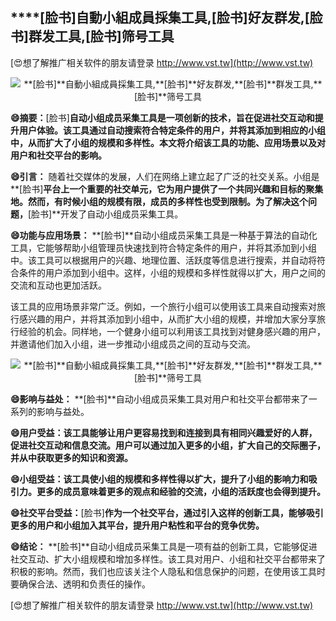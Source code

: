 ## ****[脸书]**自動小組成員採集工具,**[脸书]**好友群发,**[脸书]**群发工具,**[脸书]**筛号工具**

[😍想了解推广相关软件的朋友请登录 http://www.vst.tw](http://www.vst.tw)

 <center><img src="https://vst.tw/MP4/tuiguang/png/5.png" alt="**[脸书]**自動小組成員採集工具,**[脸书]**好友群发,**[脸书]**群发工具,**[脸书]**筛号工具"></center>

**😄摘要：**[脸书]**自动小组成员采集工具是一项创新的技术，旨在促进社交互动和提升用户体验。该工具通过自动搜索符合特定条件的用户，并将其添加到相应的小组中，从而扩大了小组的规模和多样性。本文将介绍该工具的功能、应用场景以及对用户和社交平台的影响。**

**😄引言：**
随着社交媒体的发展，人们在网络上建立起了广泛的社交关系。小组是**[脸书]**平台上一个重要的社交单元，它为用户提供了一个共同兴趣和目标的聚集地。然而，有时候小组的规模有限，成员的多样性也受到限制。为了解决这个问题，**[脸书]**开发了自动小组成员采集工具。

**😄功能与应用场景：**
**[脸书]**自动小组成员采集工具是一种基于算法的自动化工具，它能够帮助小组管理员快速找到符合特定条件的用户，并将其添加到小组中。该工具可以根据用户的兴趣、地理位置、活跃度等信息进行搜索，并自动将符合条件的用户添加到小组中。这样，小组的规模和多样性就得以扩大，用户之间的交流和互动也更加活跃。

该工具的应用场景非常广泛。例如，一个旅行小组可以使用该工具来自动搜索对旅行感兴趣的用户，并将其添加到小组中，从而扩大小组的规模，并增加大家分享旅行经验的机会。同样地，一个健身小组可以利用该工具找到对健身感兴趣的用户，并邀请他们加入小组，进一步推动小组成员之间的互动与交流。

 <center><img src="https://vst.tw/MP4/tuiguang/png/3.png" alt="**[脸书]**自動小組成員採集工具,**[脸书]**好友群发,**[脸书]**群发工具,**[脸书]**筛号工具"></center>

**😄影响与益处：**
**[脸书]**自动小组成员采集工具对用户和社交平台都带来了一系列的影响与益处。

**😄用户受益：该工具能够让用户更容易找到和连接到具有相同兴趣爱好的人群，促进社交互动和信息交流。用户可以通过加入更多的小组，扩大自己的交际圈子，并从中获取更多的知识和资源。**

**😄小组受益：该工具使小组的规模和多样性得以扩大，提升了小组的影响力和吸引力。更多的成员意味着更多的观点和经验的交流，小组的活跃度也会得到提升。**

**😄社交平台受益：**[脸书]**作为一个社交平台，通过引入这样的创新工具，能够吸引更多的用户和小组加入其平台，提升用户粘性和平台的竞争优势。**

**😄结论：**
**[脸书]**自动小组成员采集工具是一项有益的创新工具，它能够促进社交互动、扩大小组规模和增加多样性。该工具对用户、小组和社交平台都带来了积极的影响。然而，我们也应该关注个人隐私和信息保护的问题，在使用该工具时要确保合法、透明和负责任的操作。

[😍想了解推广相关软件的朋友请登录 http://www.vst.tw](http://www.vst.tw)



